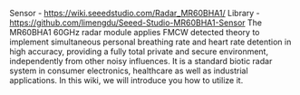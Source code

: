 Sensor - https://wiki.seeedstudio.com/Radar_MR60BHA1/
Library - https://github.com/limengdu/Seeed-Studio-MR60BHA1-Sensor
The MR60BHA1 60GHz radar module applies FMCW detected theory to implement simultaneous personal breathing rate and heart rate detention in high accuracy, providing a fully total private and secure environment, independently from other noisy influences. It is a standard biotic radar system in consumer electronics, healthcare as well as industrial applications. In this wiki, we will introduce you how to utilize it.
